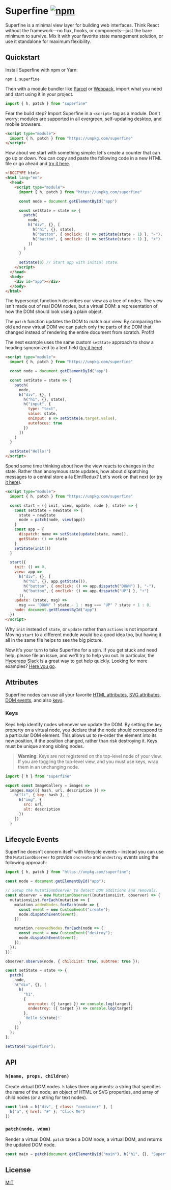 # Superfine [![npm](https://img.shields.io/npm/v/superfine.svg?label=&color=0080FF)](https://github.com/jorgebucaran/superfine/releases/latest)

Superfine is a minimal view layer for building web interfaces. Think React without the framework—no flux, hooks, or components—just the bare minimum to survive. Mix it with your favorite state management solution, or use it standalone for maximum flexibility.

## Quickstart

Install Superfine with npm or Yarn:

```console
npm i superfine
```

Then with a module bundler like [Parcel](https://parceljs.org) or [Webpack](https://webpack.js.org), import what you need and start using it in your project.

```js
import { h, patch } from "superfine"
```

Fear the build step? Import Superfine in a `<script>` tag as a module. Don't worry; modules are supported in all evergreen, self-updating desktop, and mobile browsers.

```html
<script type="module">
  import { h, patch } from "https://unpkg.com/superfine"
</script>
```

How about we start with something simple: let's create a counter that can go up or down. You can copy and paste the following code in a new HTML file or go ahead and [try it here](https://cdpn.io/LdLJXX).

```html
<!DOCTYPE html>
<html lang="en">
  <head>
    <script type="module">
      import { h, patch } from "https://unpkg.com/superfine"

      const node = document.getElementById("app")

      const setState = state => {
        patch(
          node,
          h("div", {}, [
            h("h1", {}, state),
            h("button", { onclick: () => setState(state - 1) }, "-"),
            h("button", { onclick: () => setState(state + 1) }, "+")
          ])
        )
      }

      setState(0) // Start app with initial state.
    </script>
  </head>
  <body>
    <div id="app"></div>
  </body>
</html>
```

The hyperscript function `h` describes our view as a tree of nodes. The view isn't made out of real DOM nodes, but a virtual DOM: a representation of how the DOM should look using a plain object.

The `patch` function updates the DOM to match our view. By comparing the old and new virtual DOM we can patch only the parts of the DOM that changed instead of rendering the entire document from scratch. Profit!

The next example uses the same custom `setState` approach to show a heading syncronized to a text field ([try it here](https://cdpn.io/KoqxGW)).

```html
<script type="module">
  import { h, patch } from "https://unpkg.com/superfine"

  const node = document.getElementById("app")

  const setState = state => {
    patch(
      node,
      h("div", {}, [
        h("h1", {}, state),
        h("input", {
          type: "text",
          value: state,
          oninput: e => setState(e.target.value),
          autofocus: true
        })
      ])
    )
  }

  setState("Hello!")
</script>
```

Spend some time thinking about how the view reacts to changes in the state. Rather than anonymous state updates, how about dispatching messages to a central store a-la Elm/Redux? Let's work on that next (or [try it here](https://cdpn.io/vqRZmy)).

```html
<script type="module">
  import { h, patch } from "https://unpkg.com/superfine"

  const start = ({ init, view, update, node }, state) => {
    const setState = newState => {
      state = newState
      node = patch(node, view(app))
    }
    const app = {
      dispatch: name => setState(update(state, name)),
      getState: () => state
    }
    setState(init())
  }

  start({
    init: () => 0,
    view: app =>
      h("div", {}, [
        h("h1", {}, app.getState()),
        h("button", { onclick: () => app.dispatch("DOWN") }, "-"),
        h("button", { onclick: () => app.dispatch("UP") }, "+")
      ]),
    update: (state, msg) =>
      msg === "DOWN" ? state - 1 : msg === "UP" ? state + 1 : 0,
    node: document.getElementById("app")
  })
</script>
```

Why `init` instead of `state`, or `update` rather than `actions` is not important. Moving `start` to a different module would be a good idea too, but having it all in the same file helps to see the big picture.

Now it's your turn to take Superfine for a spin. If you get stuck and need help, please file an issue, and we'll try to help you out. In particular, the [Hyperapp Slack](https://hyperappjs.herokuapp.com) is a great way to get help quickly. Looking for more examples? [Here you go](https://codepen.io/search/pens?q=superfine&page=1&order=superviewularity&depth=everything&show_forks=false).

## Attributes

Superfine nodes can use all your favorite [HTML attributes](https://developer.mozilla.org/en-US/docs/Web/HTML/Attributes), [SVG attributes](https://developer.mozilla.org/en-US/docs/Web/SVG/Attribute), [DOM events](https://developer.mozilla.org/en-US/docs/Web/Events), and also [keys](#keys).

### Keys

Keys help identify nodes whenever we update the DOM. By setting the `key` property on a virtual node, you declare that the node should correspond to a particular DOM element. This allows us to re-order the element into its new position, if the position changed, rather than risk destroying it. Keys must be unique among sibling nodes.

> **Warning**: Keys are not registered on the top-level node of your view. If you are toggling the top-level view, and you must use keys, wrap them in an unchanging node.

```js
import { h } from "superfine"

export const ImageGallery = images =>
  images.map(({ hash, url, description }) =>
    h("li", { key: hash }, [
      h("img", {
        src: url,
        alt: description
      })
    ])
  )
```

## Lifecycle Events

Superfine doesn't concern itself with lifecycle events &ndash; instead you can use the `MutationObserver` to provide `oncreate` and `ondestroy` events using the following approach:

```javascript
import { h, patch } from "https://unpkg.com/superfine";

const node = document.getElementById("app");

// Setup the MutationObserver to detect DOM additions and removals.
const observer = new MutationObserver((mutationsList, observer) => {
  mutationsList.forEach(mutation => {
    mutation.addedNodes.forEach(node => {
      const event = new CustomEvent("create");
      node.dispatchEvent(event);
    });

    mutation.removedNodes.forEach(node => {
      const event = new CustomEvent("destroy");
      node.dispatchEvent(event);
    });
  });
});

observer.observe(node, { childList: true, subtree: true });

const setState = state => {
  patch(
    node,
    h("div", {}, [
      h(
        "h1",
        {
          oncreate: ({ target }) => console.log(target),
          ondestroy: ({ target }) => console.log(target)
        },
        `Hello ${state}!`
      )
    ])
  );
};

setState("Superfine");
```

## API

### `h(name, props, children)`

Create virtual DOM nodes. `h` takes three arguments: a string that specifies the name of the node; an object of HTML or SVG properties, and array of child nodes (or a string for text nodes).

```js
const link = h("div", { class: "container" }, [
  h("a", { href: "#" }, "Click Me")
])
```

### `patch(node, vdom)`

Render a virtual DOM. `patch` takes a DOM node, a virtual DOM, and returns the updated DOM node.

```js
const main = patch(document.getElementById("main"), h("h1", {}, "Superfine!"))
```

## License

[MIT](LICENSE.md)
